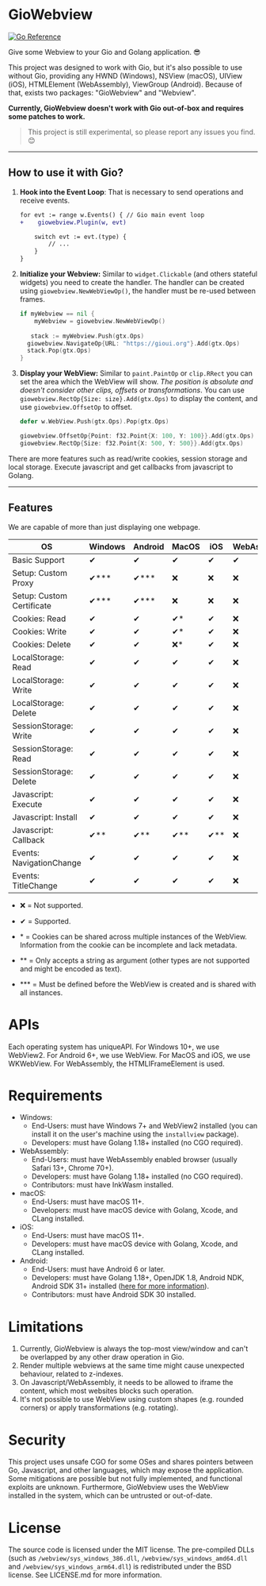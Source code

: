 # GioWebview

[![Go Reference](https://pkg.go.dev/badge/github.com/inkeliz/giowebview.svg)](https://pkg.go.dev/github.com/inkeliz/giowebview)

Give some Webview to your Gio and Golang application. 😎

This project was designed to work with Gio, but it's also possible to use without Gio, providing any HWND (Windows), NSView (macOS), UIView (iOS), HTMLElement (WebAssembly), ViewGroup (Android). Because of that, exists two packages: "GioWebview" and "Webview".

**Currently, GioWebview doesn't work with Gio out-of-box and requires some patches to work.**

> This project is still experimental, so please report any issues you find. 😊

------------------

## How to use it with Gio?

1. **Hook into the Event Loop**: That is necessary to send operations and receive events.

    ```diff
    for evt := range w.Events() { // Gio main event loop
    +    giowebview.Plugin(w, evt)
    
        switch evt := evt.(type) {
            // ...
        }
   }
    ```

2. **Initialize your Webview:** Similar to `widget.Clickable` (and others stateful widgets) you need to create the handler. The handler can be created using `giowebview.NewWebViewOp()`, the handler must be re-used between frames.

    ```go
    if myWebview == nil {
        myWebview = giowebview.NewWebViewOp()
        
       stack := myWebview.Push(gtx.Ops)
      giowebview.NavigateOp{URL: "https://gioui.org"}.Add(gtx.Ops)
      stack.Pop(gtx.Ops)
    }
    ```
3. **Display your WebView:** Similar to `paint.PaintOp` or `clip.RRect` you can set the area which the WebView will show. *The position is absolute and doesn't consider other clips, offsets or transformations*. You can use `giowebview.RectOp{Size: size}.Add(gtx.Ops)` to display the content, and use `giowebview.OffsetOp` to offset.

    ```go
   defer w.WebView.Push(gtx.Ops).Pop(gtx.Ops)
   
   giowebview.OffsetOp{Point: f32.Point{X: 100, Y: 100}}.Add(gtx.Ops)
   giowebview.RectOp{Size: f32.Point{X: 500, Y: 500}}.Add(gtx.Ops)
    ```

There are more features such as read/write cookies, session storage and local storage. Execute javascript and get callbacks from javascript to Golang.

--------------

## Features

We are capable of more than just displaying one webpage.

| OS | Windows | Android | MacOS | iOS | WebAssembly |
| -- | -- | -- | -- | -- | -- |
| Basic Support |✔|✔|✔|✔|✔|
| Setup: Custom Proxy |✔***|✔***|❌|❌|❌|
| Setup: Custom Certificate |✔***|✔***|❌|❌|❌|
| Cookies: Read |✔|✔|✔*|✔|❌|
| Cookies: Write |✔|✔|✔*|✔|❌|
| Cookies: Delete |✔|✔|❌*|✔|❌|
| LocalStorage: Read |✔|✔|✔|✔|❌|
| LocalStorage: Write |✔|✔|✔|✔|❌|
| LocalStorage: Delete |✔|✔|✔|✔|❌|
| SessionStorage: Write |✔|✔|✔|✔|❌|
| SessionStorage: Read |✔|✔|✔|✔|❌|
| SessionStorage: Delete |✔|✔|✔|✔|❌|
| Javascript: Execute |✔|✔|✔|✔|❌|
| Javascript: Install |✔|✔|✔|✔|❌|
| Javascript: Callback |✔**|✔**|✔**|✔**|❌|
| Events: NavigationChange |✔|✔|✔|✔|❌|
| Events: TitleChange |✔|✔|✔|✔|❌|

- ❌ = Not supported.
- ✔ = Supported.

- \* = Cookies can be shared across multiple instances of the WebView. Information from the cookie can be incomplete and lack metadata.
- ** = Only accepts a string as argument (other types are not supported and might be encoded as text).
- *** = Must be defined before the WebView is created and is shared with all instances.

# APIs

Each operating system has uniqueAPI. For Windows 10+, we use WebView2. For Android 6+, we use WebView. For MacOS and
iOS, we use WKWebView. For WebAssembly, the HTMLIFrameElement is used.

# Requirements

- Windows:
    - End-Users: must have Windows 7+ and WebView2 installed (you can install it on the user's machine using the `installview` package).
    - Developers: must have Golang 1.18+ installed (no CGO required).
- WebAssembly:
    - End-Users: must have WebAssembly enabled browser (usually Safari 13+, Chrome 70+).
    - Developers: must have Golang 1.18+ installed (no CGO required).
    - Contributors: must have InkWasm installed.
- macOS:
    - End-Users: must have macOS 11+.
    - Developers: must have macOS device with Golang, Xcode, and CLang installed.
- iOS:
    - End-Users: must have macOS 11+.
    - Developers: must have macOS device with Golang, Xcode, and CLang installed.
- Android:
    - End-Users: must have Android 6 or later.
    - Developers: must have Golang 1.18+, OpenJDK 1.8, Android NDK, Android SDK 31+ installed ([here for more information](https://gioui.org/doc/install/android)).
    - Contributors: must have Android SDK 30 installed.

# Limitations

1. Currently, GioWebview is always the top-most view/window and can't be overlapped by any other draw operation in Gio.
2. Render multiple webviews at the same time might cause unexpected behaviour, related to z-indexes.
3. On Javascript/WebAssembly, it needs to be allowed to iframe the content, which most websites blocks such operation.
4. It's not possible to use WebView using custom shapes (e.g. rounded corners) or apply transformations (e.g. rotating).

# Security

This project uses unsafe CGO for some OSes and shares pointers between Go, Javascript, and other languages, which may expose the application. Some mitigations are possible but not fully implemented, and functional exploits are unknown. Furthermore, GioWebview uses the WebView installed in the system, which can be untrusted or out-of-date.

# License

The source code is licensed under the MIT license.
The pre-compiled DLLs (such as `/webview/sys_windows_386.dll`, `/webview/sys_windows_amd64.dll` and `/webview/sys_windows_arm64.dll`) is redistributed under the BSD license. See LICENSE.md for more information.
